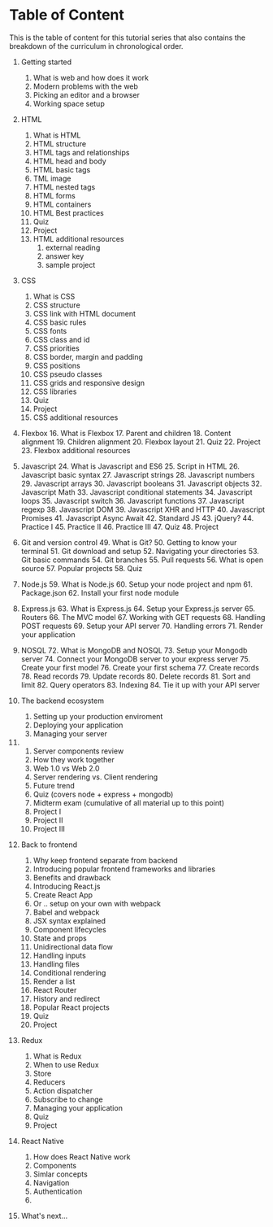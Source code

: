 # Table of Content

This is the table of content for this tutorial series that also contains the breakdown of the curriculum in chronological order.

1. Getting started
    1. What is web and how does it work
    2. Modern problems with the web
    3. Picking an editor and a browser
    4. Working space setup
2. HTML
    1. What is HTML
    2. HTML structure
    3. HTML tags and relationships
    4. HTML head and body
    5. HTML basic tags
    6. TML image
    7. HTML nested tags
    8. HTML forms
    9. HTML containers
    10. HTML Best practices
    11. Quiz
    12. Project
    13. HTML additional resources 
        1. external reading
        2. answer key
        3. sample project
3. CSS
   1. What is CSS
   2. CSS structure
   3. CSS link with HTML document
   4. CSS basic rules
   5. CSS fonts
   6. CSS class and id
   7. CSS priorities
   8. CSS border, margin and padding
   9. CSS positions
   10. CSS pseudo classes
   11. CSS grids and responsive design
   12. CSS libraries
   13. Quiz
   14. Project
   15. CSS additional resources
4. Flexbox
   16. What is Flexbox
   17. Parent and children
   18. Content alignment
   19. Children alignment
   20. Flexbox layout
   21. Quiz
   22. Project
   23. Flexbox additional resources
5. Javascript
   24. What is Javascript and ES6
   25. Script in HTML
   26. Javascript basic syntax
   27. Javascript strings
   28. Javascript numbers
   29. Javascript arrays
   30. Javascript booleans
   31. Javascript objects
   32. Javascript Math
   33. Javascript conditional statements
   34. Javascript loops
   35. Javascript switch
   36. Javascript functions
   37. Javascript regexp
   38. Javascript DOM
   39. Javascript XHR and HTTP
   40. Javascript Promises
   41. Javascript Async Await
   42. Standard JS
   43. jQuery?
   44. Practice I
   45. Practice II
   46. Practice III
   47. Quiz
   48. Project
6. Git and version control
   49. What is Git?
   50. Getting to know your terminal
   51. Git download and setup
   52. Navigating your directories
   53. Git basic commands
   54. Git branches
   55. Pull requests
   56. What is open source
   57. Popular projects
   58. Quiz
7. Node.js
   59. What is Node.js
   60. Setup your node project and npm
   61. Package.json
   62. Install your first node module
8. Express.js
   63. What is Express.js
   64. Setup your Express.js server
   65. Routers
   66. The MVC model
   67. Working with GET requests
   68. Handling POST requests
   69. Setup your API server
   70. Handling errors
   71. Render your application
9. NOSQL
   72. What is MongoDB and NOSQL
   73. Setup your Mongodb server
   74. Connect your MongoDB server to your express server
   75. Create your first model
   76. Create your first schema
   77. Create records
   78. Read records
   79. Update records
   80. Delete records
   81. Sort and limit
   82. Query operators
   83. Indexing
   84. Tie it up with your API server
10. The backend ecosystem
    1. Setting up your production enviroment
    2. Deploying your application
    3. Managing your server
11. 1. Server components review
    1. How they work together
    2. Web 1.0 vs Web 2.0
    3. Server rendering vs. Client rendering
    4. Future trend
    5. Quiz \(covers node + express + mongodb\)
    6. Midterm exam \(cumulative of all material up to this point\)
    7. Project I
    8. Project II
    9. Project III
12. Back to frontend
    1. Why keep frontend separate from backend
    2. Introducing popular frontend frameworks and libraries
    3. Benefits and drawback
    4. Introducing React.js
    5. Create React App
    6. Or .. setup on your own with webpack
    7. Babel and webpack
    8. JSX syntax explained
    9. Component lifecycles
    10. State and props
    11. Unidirectional data flow
    12. Handling inputs
    13. Handling files
    14. Conditional rendering
    15. Render a list
    16. React Router
    17. History and redirect
    18. Popular React projects
    19. Quiz
    20. Project
13. Redux
    1. What is Redux
    2. When to use Redux
    3. Store
    4. Reducers
    5. Action dispatcher
    6. Subscribe to change
    7. Managing your application
    8. Quiz
    9. Project

14. React Native
    1. How does React Native work
    2. Components
    3. Simlar concepts
    4. Navigation
    5. Authentication
    6. 
15. What's next...



































